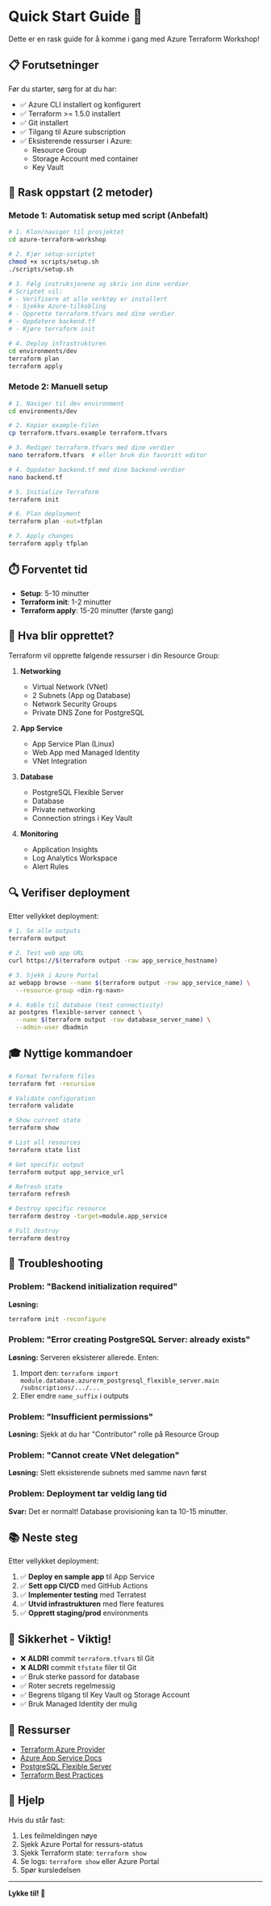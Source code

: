 # Quick Start Guide 🚀

Dette er en rask guide for å komme i gang med Azure Terraform Workshop!

## 📋 Forutsetninger

Før du starter, sørg for at du har:

- ✅ Azure CLI installert og konfigurert
- ✅ Terraform >= 1.5.0 installert
- ✅ Git installert
- ✅ Tilgang til Azure subscription
- ✅ Eksisterende ressurser i Azure:
  - Resource Group
  - Storage Account med container
  - Key Vault

## 🎯 Rask oppstart (2 metoder)

### Metode 1: Automatisk setup med script (Anbefalt)

```bash
# 1. Klon/naviger til prosjektet
cd azure-terraform-workshop

# 2. Kjør setup-scriptet
chmod +x scripts/setup.sh
./scripts/setup.sh

# 3. Følg instruksjonene og skriv inn dine verdier
# Scriptet vil:
# - Verifisere at alle verktøy er installert
# - Sjekke Azure-tilkobling
# - Opprette terraform.tfvars med dine verdier
# - Oppdatere backend.tf
# - Kjøre terraform init

# 4. Deploy infrastrukturen
cd environments/dev
terraform plan
terraform apply
```

### Metode 2: Manuell setup

```bash
# 1. Naviger til dev environment
cd environments/dev

# 2. Kopier example-filen
cp terraform.tfvars.example terraform.tfvars

# 3. Rediger terraform.tfvars med dine verdier
nano terraform.tfvars  # eller bruk din favoritt editor

# 4. Oppdater backend.tf med dine backend-verdier
nano backend.tf

# 5. Initialize Terraform
terraform init

# 6. Plan deployment
terraform plan -out=tfplan

# 7. Apply changes
terraform apply tfplan
```

## ⏱️ Forventet tid

- **Setup**: 5-10 minutter
- **Terraform init**: 1-2 minutter
- **Terraform apply**: 15-20 minutter (første gang)

## 📝 Hva blir opprettet?

Terraform vil opprette følgende ressurser i din Resource Group:

1. **Networking**
   - Virtual Network (VNet)
   - 2 Subnets (App og Database)
   - Network Security Groups
   - Private DNS Zone for PostgreSQL

2. **App Service**
   - App Service Plan (Linux)
   - Web App med Managed Identity
   - VNet Integration

3. **Database**
   - PostgreSQL Flexible Server
   - Database
   - Private networking
   - Connection strings i Key Vault

4. **Monitoring**
   - Application Insights
   - Log Analytics Workspace
   - Alert Rules

## 🔍 Verifiser deployment

Etter vellykket deployment:

```bash
# 1. Se alle outputs
terraform output

# 2. Test web app URL
curl https://$(terraform output -raw app_service_hostname)

# 3. Sjekk i Azure Portal
az webapp browse --name $(terraform output -raw app_service_name) \
  --resource-group <din-rg-navn>

# 4. Koble til database (test connectivity)
az postgres flexible-server connect \
  --name $(terraform output -raw database_server_name) \
  --admin-user dbadmin
```

## 🎓 Nyttige kommandoer

```bash
# Format Terraform files
terraform fmt -recursive

# Validate configuration
terraform validate

# Show current state
terraform show

# List all resources
terraform state list

# Get specific output
terraform output app_service_url

# Refresh state
terraform refresh

# Destroy specific resource
terraform destroy -target=module.app_service

# Full destroy
terraform destroy
```

## 🐛 Troubleshooting

### Problem: "Backend initialization required"
**Løsning:**
```bash
terraform init -reconfigure
```

### Problem: "Error creating PostgreSQL Server: already exists"
**Løsning:** Serveren eksisterer allerede. Enten:
1. Import den: `terraform import module.database.azurerm_postgresql_flexible_server.main /subscriptions/.../...`
2. Eller endre `name_suffix` i outputs

### Problem: "Insufficient permissions"
**Løsning:** Sjekk at du har "Contributor" rolle på Resource Group

### Problem: "Cannot create VNet delegation"
**Løsning:** Slett eksisterende subnets med samme navn først

### Problem: Deployment tar veldig lang tid
**Svar:** Det er normalt! Database provisioning kan ta 10-15 minutter.

## 📚 Neste steg

Etter vellykket deployment:

1. ✅ **Deploy en sample app** til App Service
2. ✅ **Sett opp CI/CD** med GitHub Actions
3. ✅ **Implementer testing** med Terratest
4. ✅ **Utvid infrastrukturen** med flere features
5. ✅ **Opprett staging/prod** environments

## 🔐 Sikkerhet - Viktig!

- ❌ **ALDRI** commit `terraform.tfvars` til Git
- ❌ **ALDRI** commit `tfstate` filer til Git
- ✅ Bruk sterke passord for database
- ✅ Roter secrets regelmessig
- ✅ Begrens tilgang til Key Vault og Storage Account
- ✅ Bruk Managed Identity der mulig

## 📖 Ressurser

- [Terraform Azure Provider](https://registry.terraform.io/providers/hashicorp/azurerm/latest/docs)
- [Azure App Service Docs](https://learn.microsoft.com/en-us/azure/app-service/)
- [PostgreSQL Flexible Server](https://learn.microsoft.com/en-us/azure/postgresql/flexible-server/)
- [Terraform Best Practices](https://www.terraform-best-practices.com/)

## 💬 Hjelp

Hvis du står fast:
1. Les feilmeldingen nøye
2. Sjekk Azure Portal for ressurs-status
3. Sjekk Terraform state: `terraform show`
4. Se logs: `terraform show` eller Azure Portal
5. Spør kursledelsen

---

**Lykke til! 🎉**

